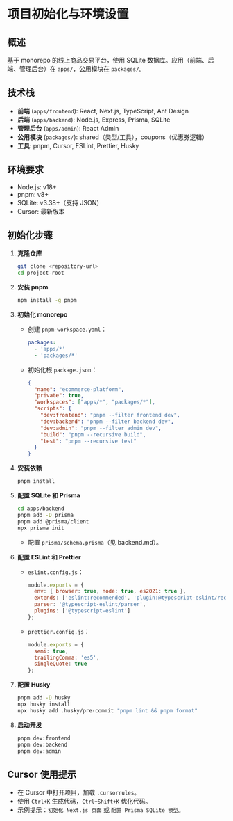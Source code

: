 # 项目初始化与环境设置

## 概述
基于 monorepo 的线上商品交易平台，使用 SQLite 数据库。应用（前端、后端、管理后台）在 `apps/`，公用模块在 `packages/`。

## 技术栈
- **前端** (`apps/frontend`): React, Next.js, TypeScript, Ant Design
- **后端** (`apps/backend`): Node.js, Express, Prisma, SQLite
- **管理后台** (`apps/admin`): React Admin
- **公用模块** (`packages/`): shared（类型/工具），coupons（优惠券逻辑）
- **工具**: pnpm, Cursor, ESLint, Prettier, Husky

## 环境要求
- Node.js: v18+
- pnpm: v8+
- SQLite: v3.38+（支持 JSON）
- Cursor: 最新版本

## 初始化步骤
1. **克隆仓库**
   ```bash
   git clone <repository-url>
   cd project-root
   ```

2. **安装 pnpm**
   ```bash
   npm install -g pnpm
   ```

3. **初始化 monorepo**
   - 创建 `pnpm-workspace.yaml`：
     ```yaml
     packages:
       - 'apps/*'
       - 'packages/*'
     ```
   - 初始化根 `package.json`：
     ```json
     {
       "name": "ecommerce-platform",
       "private": true,
       "workspaces": ["apps/*", "packages/*"],
       "scripts": {
         "dev:frontend": "pnpm --filter frontend dev",
         "dev:backend": "pnpm --filter backend dev",
         "dev:admin": "pnpm --filter admin dev",
         "build": "pnpm --recursive build",
         "test": "pnpm --recursive test"
       }
     }
     ```

4. **安装依赖**
   ```bash
   pnpm install
   ```

5. **配置 SQLite 和 Prisma**
   ```bash
   cd apps/backend
   pnpm add -D prisma
   pnpm add @prisma/client
   npx prisma init
   ```
   - 配置 `prisma/schema.prisma`（见 backend.md）。

6. **配置 ESLint 和 Prettier**
   - `eslint.config.js`：
     ```javascript
     module.exports = {
       env: { browser: true, node: true, es2021: true },
       extends: ['eslint:recommended', 'plugin:@typescript-eslint/recommended'],
       parser: '@typescript-eslint/parser',
       plugins: ['@typescript-eslint']
     };
     ```
   - `prettier.config.js`：
     ```javascript
     module.exports = {
       semi: true,
       trailingComma: 'es5',
       singleQuote: true
     };
     ```

7. **配置 Husky**
   ```bash
   pnpm add -D husky
   npx husky install
   npx husky add .husky/pre-commit "pnpm lint && pnpm format"
   ```

8. **启动开发**
   ```bash
   pnpm dev:frontend
   pnpm dev:backend
   pnpm dev:admin
   ```

## Cursor 使用提示
- 在 Cursor 中打开项目，加载 `.cursorrules`。
- 使用 `Ctrl+K` 生成代码，`Ctrl+Shift+K` 优化代码。
- 示例提示：`初始化 Next.js 页面` 或 `配置 Prisma SQLite 模型`。